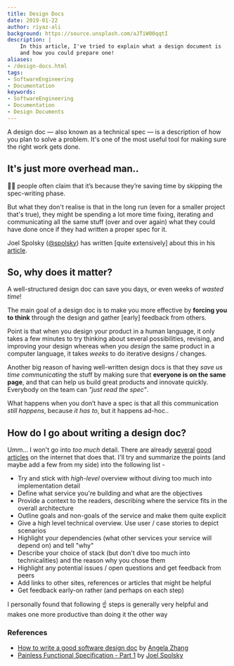```yaml
---
title: Design Docs
date: 2019-01-22
author: riyaz-ali
background: https://source.unsplash.com/aJTiW00qqtI
description: |
    In this article, I've tried to explain what a design document is
    and how you could prepare one!
aliases:
- /design-docs.html
tags:
- SoftwareEngineering
- Documentation
keywords:
- SoftwareEngineering
- Documentation
- Design Documents
---
```


A design doc — also known as a technical spec — is a description of how you plan to solve a problem. It's one of the most useful tool for making sure the right work gets done.

## It's just more overhead man..

🤷‍♂️ people often claim that it’s because they’re saving time by skipping the spec-writing phase.

But what they don't realise is that in the long run (even for a smaller project that's true), they might be spending a lot more time fixing, iterating and communicating all the same stuff (over and over again) what they could have done once if they had written a proper spec for it.

Joel Spolsky ([@spolsky](https://twitter.com/spolsky)) has written [quite extensively] about this in his [article](https://www.joelonsoftware.com/2000/10/02/painless-functional-specifications-part-1-why-bother).

## So, why does it matter?

A well-structured design doc can save you days, or even weeks of _wasted time_!

The main goal of a design doc is to make you more effective by **forcing you to think** through the design and gather [early] feedback from others.

Point is that when you design your product in a human language, it only takes a few minutes to try thinking about several possibilities, revising, and improving your design whereas when you _design_ the same product in a computer language, it takes _weeks_ to do iterative designs / changes.

Another big reason of having well-written design docs is that they _save us time communicating_ the stuff by making sure that **everyone is on the same page**, and that can help us build great products and innovate quickly. Everybody on the team can _"just read the spec"_.

What happens when you don’t have a spec is that all this communication _still happens_, because _it has to_, but it happens ad-hoc..

## How do I go about writing a design doc?

Umm... I won't go into _too much_ detail. There are already [several](https://www.freecodecamp.org/news/66fcf019569c) [good](https://blog.nuclino.com/how-to-write-a-technical-specification-or-software-design-document-sdd) [articles](https://people.eecs.berkeley.edu/~kubitron/courses/cs162-F06/design.html) on the internet that does that. I'll try and summarize the points (and maybe add a few from my side) into the following list -

- Try and stick with _high-level_ overview without diving too much into implementation detail
- Define what service you're building and what are the objectives
- Provide a context to the readers, describing where the service fits in the overall architecture
- Outline goals and non-goals of the service and make them quite explicit
- Give a high level technical overview. Use user / case stories to depict scenarios
- Highlight your dependencies (what other services your service will depend on) and tell "why"
- Describe your choice of stack (but don't dive too much into technicalities) and the reason why you chose them
- Highlight any potential issues / open questions and get feedback from peers
- Add links to other sites, references or articles that might be helpful
- Get feedback early-on rather (and perhaps on each step)

I personally found that following ☝️ steps is generally very helpful and makes one more productive than doing it the other way

### References

- [How to write a good software design doc](https://www.freecodecamp.org/news/how-to-write-a-good-software-design-document-66fcf019569c/) by [Angela Zhang](https://twitter.com/zhangelaz)
- [Painless Functional Specification - Part 1](https://www.joelonsoftware.com/2000/10/02/painless-functional-specifications-part-1-why-bother) by [Joel Spolsky](https://twitter.com/spolsky)
